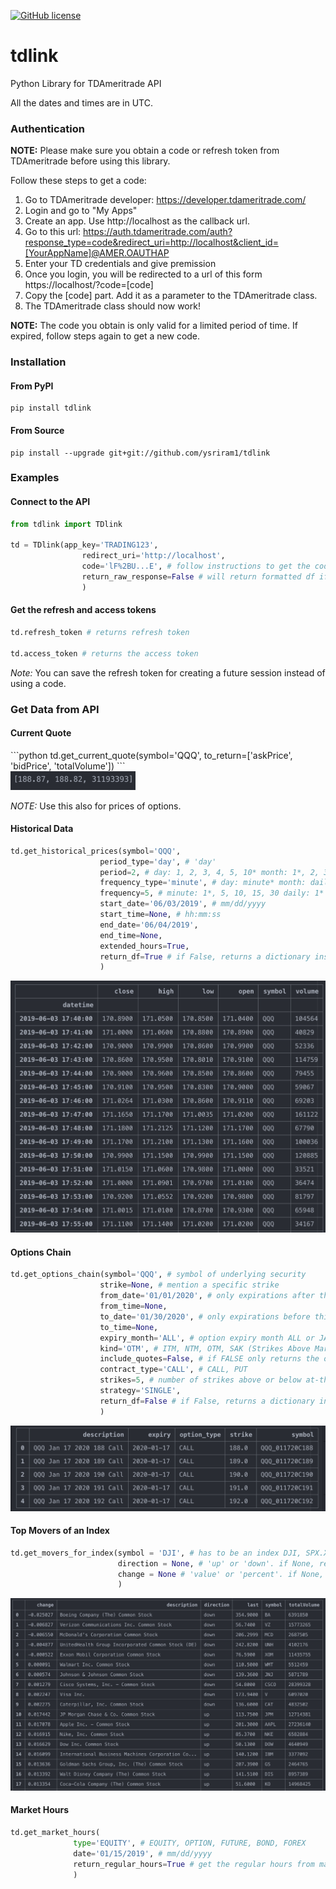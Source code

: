 [![GitHub license](https://img.shields.io/github/license/Naereen/StrapDown.js.svg)](https://github.com/Naereen/StrapDown.js/blob/master/LICENSE)


# tdlink
Python Library for TDAmeritrade API

All the dates and times are in UTC.

<h3> Authentication </h3>

**NOTE:** Please make sure you obtain a code or refresh token from TDAmeritrade before using this library.

Follow these steps to get a code:

1) Go to TDAmeritrade developer: https://developer.tdameritrade.com/</br>
2) Login and go to "My Apps" </br>
3) Create an app. Use http://localhost as the callback url.</br>
4) Go to this url: https://auth.tdameritrade.com/auth?response_type=code&redirect_uri=http://localhost&client_id=[YourAppName]@AMER.OAUTHAP </br>
5) Enter your TD credentials and give premission </br>
6) Once you login, you will be redirected to a url of this form https://localhost/?code=[code] </br>
7) Copy the [code] part. Add it as a parameter to the TDAmeritrade class. </br>
8) The TDAmeritrade class should now work!

**NOTE:** The code you obtain is only valid for a limited period of time. If expired, follow steps again to get a new code.




<h3> Installation </h3>

<h4> From PyPI </h4>

```
pip install tdlink
```

<h4> From Source </h4>

```
pip install --upgrade git+git://github.com/ysriram1/tdlink
```

<h3> Examples </h3>

<h4> Connect to the API </h4>

```python
from tdlink import TDlink

td = TDlink(app_key='TRADING123',
                redirect_uri='http://localhost',
                code='lF%2BU...E', # follow instructions to get the code
                return_raw_response=False # will return formatted df if False, else returns HTTP response
                )
```

<h4> Get the refresh and access tokens </h4>

```python
td.refresh_token # returns refresh token

td.access_token # returns the access token
```

*Note:* You can save the refresh token for creating a future session instead of using a code.

<h3> Get Data from API </h3>

<h4> Current Quote </h4>
```python
td.get_current_quote(symbol='QQQ',
          to_return=['askPrice', 'bidPrice', 'totalVolume'])
```
<div><img src="docs/img/quote.png" alt="quote" width="200"/></div>

*NOTE:* Use this also for prices of options.

<h4> Historical Data </h4>

```python
td.get_historical_prices(symbol='QQQ',
                    period_type='day', # 'day'
                    period=2, # day: 1, 2, 3, 4, 5, 10* month: 1*, 2, 3, 6 year: 1*, 2, 3, 5, 10, 15, 20 ytd: 1*
                    frequency_type='minute', # day: minute* month: daily, weekly* year: daily, weekly, monthly* ytd: daily, weekly*
                    frequency=5, # minute: 1*, 5, 10, 15, 30 daily: 1* weekly: 1* monthly: 1*
                    start_date='06/03/2019', # mm/dd/yyyy
                    start_time=None, # hh:mm:ss
                    end_date='06/04/2019',
                    end_time=None,
                    extended_hours=True,
                    return_df=True # if False, returns a dictionary instead
                    )
```

<div><img src="docs/img/historical_data.png" alt="Historical Data"/></div>

<h4> Options Chain </h4>

```python
td.get_options_chain(symbol='QQQ', # symbol of underlying security
                    strike=None, # mention a specific strike
                    from_date='01/01/2020', # only expirations after this date (mm/dd/yyyy)
                    from_time=None,
                    to_date='01/30/2020', # only expirations before this date
                    to_time=None,
                    expiry_month='ALL', # option expiry month ALL or JAN
                    kind='OTM', # ITM, NTM, OTM, SAK (Strikes Above Market), ALL etc.
                    include_quotes=False, # if FALSE only returns the option names (use get_current_quote() to get value)
                    contract_type='CALL', # CALL, PUT
                    strikes=5, # number of strikes above or below at-the-money price
                    strategy='SINGLE',
                    return_df=False # if False, returns a dictionary instead
                    )
```

<div><img src="docs/img/options.png" alt="Options Chain"/></div>


<h4> Top Movers of an Index </h4>

```python
td.get_movers_for_index(symbol = 'DJI', # has to be an index DJI, SPX.X  etc
                        direction = None, # 'up' or 'down'. if None, returns both
                        change = None # 'value' or 'percent'. if None, defaults to percentage
                        )
```

<div><img src="docs/img/movers.png" alt="Top Movers"/></div>


<h4> Market Hours </h4>

```python
td.get_market_hours(
              type='EQUITY', # EQUITY, OPTION, FUTURE, BOND, FOREX
              date='01/15/2019', # mm/dd/yyyy
              return_regular_hours=True # get the regular hours from markethours dict and returns them
              )
```
